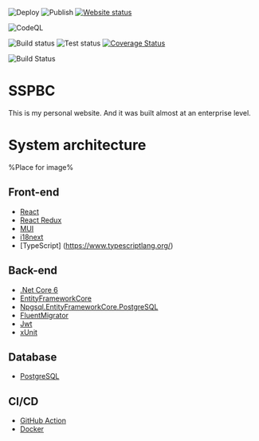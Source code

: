 ![Deploy](https://github.com/ChiefNoir/ss-pbc/workflows/Deploy/badge.svg?branch=master)
![Publish](https://github.com/ChiefNoir/ss-pbc/workflows/Publish/badge.svg?branch=master)
[![Website status](https://img.shields.io/website?label=Website%20status&url=https%3A%2F%2Ffireplace-of-despair.org%2F)](https://fireplace-of-despair.org)

![CodeQL](https://github.com/ChiefNoir/ss-pbc/workflows/CodeQL/badge.svg?branch=master)

![Build status](https://github.com/ChiefNoir/ss-pbc/workflows/Build%20back-end/badge.svg?branch=master)
![Test status](https://github.com/ChiefNoir/ss-pbc/workflows/Test%20back-end/badge.svg?branch=master)
[![Coverage Status](https://coveralls.io/repos/github/ss-pbc/BusinessCard/badge.svg?branch=master)](https://coveralls.io/github/ChiefNoir/ss-pbc?branch=master)

![Build Status](https://github.com/ChiefNoir/ss-pbc/workflows/Build%20front-end/badge.svg?branch=master)


# SSPBC
This is my personal website.
And it was built almost at an enterprise level.

# System architecture
%Place for image%

## Front-end
- [React](https://reactjs.org/)
- [React Redux](https://react-redux.js.org/)
- [MUI](https://mui.com/)
- [i18next](https://www.i18next.com/)
- [TypeScript] (https://www.typescriptlang.org/)

## Back-end
- [.Net Core 6](https://dotnet.microsoft.com/download)
- [EntityFrameworkCore](https://dotnet.microsoft.com/download)
- [Npgsql.EntityFrameworkCore.PostgreSQL](https://www.nuget.org/packages/Npgsql.EntityFrameworkCore.PostgreSQL/)
- [FluentMigrator](https://fluentmigrator.github.io/)
- [Jwt](https://github.com/AzureAD/azure-activedirectory-identitymodel-extensions-for-dotnet)
- [xUnit](https://xunit.net/)

## Database
- [PostgreSQL](https://www.postgresql.org/)

## CI/CD
- [GitHub Action](https://github.com/features/actions)
- [Docker](https://www.docker.com/)
